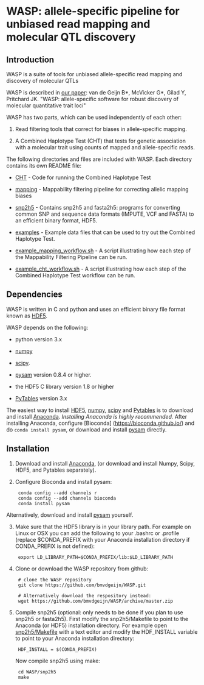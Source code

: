 # WASP: allele-specific pipeline for unbiased read mapping and molecular QTL discovery

## Introduction

WASP is a suite of tools for unbiased allele-specific read mapping and
discovery of molecular QTLs

WASP is described in
[our paper](http://biorxiv.org/content/early/2014/11/07/011221): van
de Geijn B\*, McVicker G\*, Gilad Y, Pritchard JK. "WASP:
allele-specific software for robust discovery of molecular
quantitative trait loci"

WASP has two parts, which can be used independently of each
other: 

1. Read filtering tools that correct for biases in allele-specific
   mapping. 

2. A Combined Haplotype Test (CHT) that tests for genetic association
   with a molecular trait using counts of mapped and allele-specific
   reads.

The following directories and files are included with WASP.
Each directory contains its own README file:

* [CHT](./CHT) - Code for running the Combined Haplotype Test

* [mapping](./mapping) - Mappability filtering pipeline for correcting allelic mapping biases

* [snp2h5](./snp2h5) - Contains snp2h5 and fasta2h5:  programs for converting
  common SNP and sequence data formats (IMPUTE, VCF and FASTA)
  to an efficient binary format, HDF5.

* [examples](./examples) - Example data files that can be used to try out the
  Combined Haplotype Test.

* [example_mapping_workflow.sh](./examples/example_mapping_workflow.sh) - A script illustrating
  how each step of the Mappability Filtering Pipeline can be run. 

* [example_cht_workflow.sh](./examples/example_cht_workflow.sh) - A script illustrating
  how each step of the Combined Haplotype Test workflow can be run.


## Dependencies

WASP is written in C and python and uses an efficient binary file format
known as [HDF5](https://www.hdfgroup.org/HDF5/).

WASP depends on the following:

* python version 3.x

* [numpy](http://www.numpy.org)

* [scipy](http://www.scipy.org).

* [pysam](https://github.com/pysam-developers/pysam) version 0.8.4 or higher.

* the HDF5 C library version 1.8 or higher

* [PyTables](http://www.pytables.org/) version 3.x


The easiest way to install [HDF5](https://www.hdfgroup.org/HDF5/),
[numpy](http://www.numpy.org), [scipy](http://scipy.org) and
[Pytables](http://www.pytables.org/) is to download and install
[Anaconda](http://continuum.io/downloads). *Installing Anaconda is
highly recommended.* After installing Anaconda, configure [Bioconda] (https://bioconda.github.io/)
and do `conda install pysam`, or download and install 
[pysam](https://github.com/pysam-developers/pysam) directly.


## Installation

1. Download and install [Anaconda](http://continuum.io/downloads),
(or download and install Numpy, Scipy, HDF5, and Pytables separately).

2. Configure Bioconda and install pysam:

		conda config --add channels r
		conda config --add channels bioconda
		conda install pysam
  Alternatively, download and install [pysam](https://github.com/pysam-developers/pysam)
  yourself.

3. Make sure that the HDF5 library is in your library path. For example 
on Linux or OSX you can add the following to your .bashrc or .profile (replace
$CONDA_PREFIX with your Anaconda installation directory if CONDA_PREFIX is not defined):

		export LD_LIBRARY_PATH=$CONDA_PREFIX/lib:$LD_LIBRARY_PATH

4. Clone or download the WASP repository from github:

		# clone the WASP repository
		git clone https://github.com/bmvdgeijn/WASP.git

		# Alternatively download the respository instead:
		wget https://github.com/bmvdgeijn/WASP/archive/master.zip

5. Compile snp2h5 (optional: only needs to be done if you plan to use
snp2h5 or fasta2h5). First modify the snp2h5/Makefile to point to the
Anaconda (or HDF5) installation directory. For example open
[snp2h5/Makefile](snp2h5/Makefile) with a text editor and modify the
HDF_INSTALL variable to point to your Anaconda installation directory:

		HDF_INSTALL = $(CONDA_PREFIX)

	Now compile snp2h5 using make:

		cd WASP/snp2h5
		make


